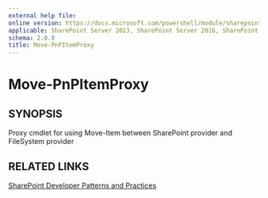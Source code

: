```yaml
---
external help file:
online version: https://docs.microsoft.com/powershell/module/sharepoint-pnp/move-pnpitemproxy
applicable: SharePoint Server 2013, SharePoint Server 2016, SharePoint Server 2019, SharePoint Online
schema: 2.0.0
title: Move-PnPItemProxy
---
```


# Move-PnPItemProxy

## SYNOPSIS
Proxy cmdlet for using Move-Item between SharePoint provider and FileSystem provider

## RELATED LINKS

[SharePoint Developer Patterns and Practices](https://aka.ms/sppnp)